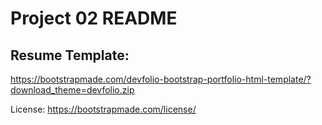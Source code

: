 # Project 02 README

## Resume Template: 

https://bootstrapmade.com/devfolio-bootstrap-portfolio-html-template/?download_theme=devfolio.zip

License: https://bootstrapmade.com/license/


